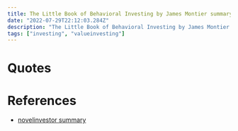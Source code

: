 ```yaml
---
title: The Little Book of Behavioral Investing by James Montier summary
date: "2022-07-29T22:12:03.284Z"
description: "The Little Book of Behavioral Investing by James Montier summary"
tags: ["investing", "valueinvesting"]
---
```



# Quotes


# References
- [novelinvestor summary](https://novelinvestor.com/notes/the-little-book-of-behavioral-investing-by-james-montier/)